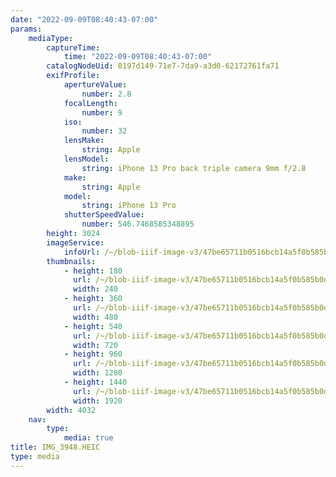 ```yaml
---
date: "2022-09-09T08:40:43-07:00"
params:
    mediaType:
        captureTime:
            time: "2022-09-09T08:40:43-07:00"
        catalogNodeUid: 0197d149-71e7-7da9-a3d0-62172761fa71
        exifProfile:
            apertureValue:
                number: 2.8
            focalLength:
                number: 9
            iso:
                number: 32
            lensMake:
                string: Apple
            lensModel:
                string: iPhone 13 Pro back triple camera 9mm f/2.8
            make:
                string: Apple
            model:
                string: iPhone 13 Pro
            shutterSpeedValue:
                number: 546.7468585348895
        height: 3024
        imageService:
            infoUrl: /~/blob-iiif-image-v3/47be65711b0516bcb14a5f0b585b0db29786039274847cf6f56af7b9a64d883f/info.json
        thumbnails:
            - height: 180
              url: /~/blob-iiif-image-v3/47be65711b0516bcb14a5f0b585b0db29786039274847cf6f56af7b9a64d883f/full/240%2C180/0/default.jpg
              width: 240
            - height: 360
              url: /~/blob-iiif-image-v3/47be65711b0516bcb14a5f0b585b0db29786039274847cf6f56af7b9a64d883f/full/480%2C360/0/default.jpg
              width: 480
            - height: 540
              url: /~/blob-iiif-image-v3/47be65711b0516bcb14a5f0b585b0db29786039274847cf6f56af7b9a64d883f/full/720%2C540/0/default.jpg
              width: 720
            - height: 960
              url: /~/blob-iiif-image-v3/47be65711b0516bcb14a5f0b585b0db29786039274847cf6f56af7b9a64d883f/full/1280%2C960/0/default.jpg
              width: 1280
            - height: 1440
              url: /~/blob-iiif-image-v3/47be65711b0516bcb14a5f0b585b0db29786039274847cf6f56af7b9a64d883f/full/1920%2C1440/0/default.jpg
              width: 1920
        width: 4032
    nav:
        type:
            media: true
title: IMG_3948.HEIC
type: media
---
```

